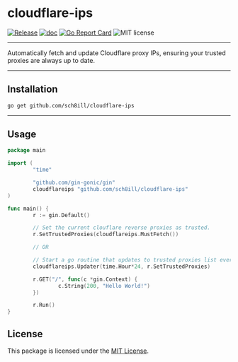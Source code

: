 # cloudflare-ips

[![Release](https://img.shields.io/github/release/sch8ill/cloudflare-ips.svg?style=flat-square)](https://github.com/sch8ill/cloudflare-ips/releases)
[![doc](https://img.shields.io/badge/go.dev-doc-007d9c?style=flat-square&logo=read-the-docs)](https://pkg.go.dev/github.com/sch8ill/cloudflare-ips)
[![Go Report Card](https://goreportcard.com/badge/github.com/sch8ill/cloudflare-ips)](https://goreportcard.com/report/github.com/sch8ill/cloudflare-ips)
![MIT license](https://img.shields.io/badge/license-MIT-green)

---

Automatically fetch and update Cloudflare proxy IPs, ensuring your trusted proxies are always up to date.

---


## Installation

```bash
go get github.com/sch8ill/cloudflare-ips
```

---

## Usage

```go
package main

import (
        "time"

        "github.com/gin-gonic/gin"
        cloudflareips "github.com/sch8ill/cloudflare-ips"
)

func main() {
        r := gin.Default()

        // Set the current clouflare reverse proxies as trusted.
        r.SetTrustedProxies(cloudflareips.MustFetch())

        // OR

        // Start a go routine that updates to trusted proxies list every 24 hours.
        cloudflareips.Updater(time.Hour*24, r.SetTrustedProxies)

        r.GET("/", func(c *gin.Context) {
                c.String(200, "Hello World!")
        })

        r.Run()
}
```

## License

This package is licensed under the [MIT License](LICENSE).
